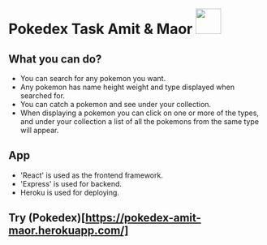 
<h1>Pokedex Task Amit & Maor <img src="https://veekun.com/dex/media/pokemon/global-link/1.png" height="50px"/></h1>

## What you can do?

- You can search for any pokemon you want.
- Any pokemon has name height weight and type displayed when searched for.
- You can catch a pokemon and see under your collection.
- When displaying a pokemon you can click on one or more of the types, 
and under your collection a list of all the pokemons from the same type will appear.

## App 

- 'React' is used as the frontend framework.
- 'Express' is used for backend.
- Heroku is used for deploying.

##  Try (Pokedex)[https://pokedex-amit-maor.herokuapp.com/]
